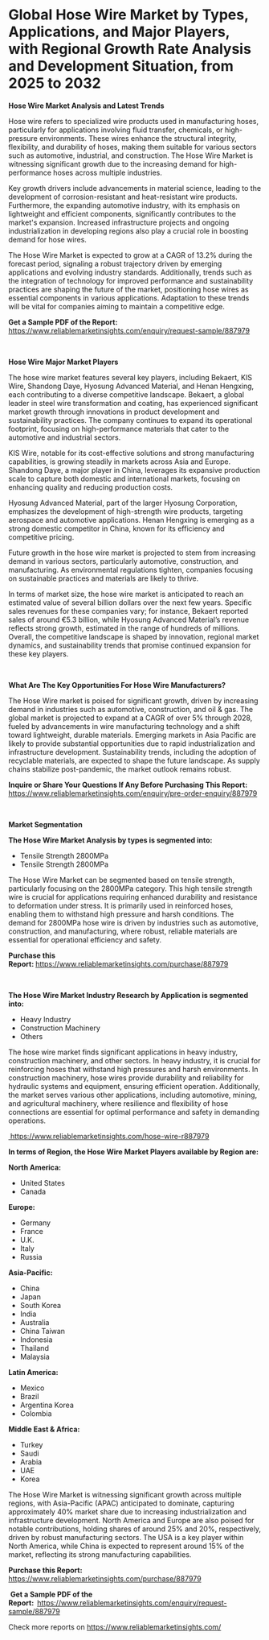<p><h1>Global Hose Wire Market by Types, Applications, and Major Players, with Regional Growth Rate Analysis and Development Situation, from 2025 to 2032</h1></p><p><strong>Hose Wire Market Analysis and Latest Trends</strong></p>
<p><p>Hose wire refers to specialized wire products used in manufacturing hoses, particularly for applications involving fluid transfer, chemicals, or high-pressure environments. These wires enhance the structural integrity, flexibility, and durability of hoses, making them suitable for various sectors such as automotive, industrial, and construction. The Hose Wire Market is witnessing significant growth due to the increasing demand for high-performance hoses across multiple industries.</p><p>Key growth drivers include advancements in material science, leading to the development of corrosion-resistant and heat-resistant wire products. Furthermore, the expanding automotive industry, with its emphasis on lightweight and efficient components, significantly contributes to the market's expansion. Increased infrastructure projects and ongoing industrialization in developing regions also play a crucial role in boosting demand for hose wires.</p><p>The Hose Wire Market is expected to grow at a CAGR of 13.2% during the forecast period, signaling a robust trajectory driven by emerging applications and evolving industry standards. Additionally, trends such as the integration of technology for improved performance and sustainability practices are shaping the future of the market, positioning hose wires as essential components in various applications. Adaptation to these trends will be vital for companies aiming to maintain a competitive edge.</p></p>
<p><strong>Get a Sample PDF of the Report:&nbsp;</strong> <a href="https://www.reliablemarketinsights.com/enquiry/request-sample/887979?utm_campaign=3560&utm_medium=2&utm_source=Github&utm_content=ia&utm_term=01042025&utm_id=hose-wire">https://www.reliablemarketinsights.com/enquiry/request-sample/887979</a></p>
<p>&nbsp;</p>
<p><strong>Hose Wire Major Market Players</strong></p>
<p><p>The hose wire market features several key players, including Bekaert, KIS Wire, Shandong Daye, Hyosung Advanced Material, and Henan Hengxing, each contributing to a diverse competitive landscape. Bekaert, a global leader in steel wire transformation and coating, has experienced significant market growth through innovations in product development and sustainability practices. The company continues to expand its operational footprint, focusing on high-performance materials that cater to the automotive and industrial sectors.</p><p>KIS Wire, notable for its cost-effective solutions and strong manufacturing capabilities, is growing steadily in markets across Asia and Europe. Shandong Daye, a major player in China, leverages its expansive production scale to capture both domestic and international markets, focusing on enhancing quality and reducing production costs.</p><p>Hyosung Advanced Material, part of the larger Hyosung Corporation, emphasizes the development of high-strength wire products, targeting aerospace and automotive applications. Henan Hengxing is emerging as a strong domestic competitor in China, known for its efficiency and competitive pricing.</p><p>Future growth in the hose wire market is projected to stem from increasing demand in various sectors, particularly automotive, construction, and manufacturing. As environmental regulations tighten, companies focusing on sustainable practices and materials are likely to thrive.</p><p>In terms of market size, the hose wire market is anticipated to reach an estimated value of several billion dollars over the next few years. Specific sales revenues for these companies vary; for instance, Bekaert reported sales of around €5.3 billion, while Hyosung Advanced Material’s revenue reflects strong growth, estimated in the range of hundreds of millions. Overall, the competitive landscape is shaped by innovation, regional market dynamics, and sustainability trends that promise continued expansion for these key players.</p></p>
<p>&nbsp;</p>
<p><strong>What Are The Key Opportunities For Hose Wire Manufacturers?</strong></p>
<p><p>The Hose Wire market is poised for significant growth, driven by increasing demand in industries such as automotive, construction, and oil & gas. The global market is projected to expand at a CAGR of over 5% through 2028, fueled by advancements in wire manufacturing technology and a shift toward lightweight, durable materials. Emerging markets in Asia Pacific are likely to provide substantial opportunities due to rapid industrialization and infrastructure development. Sustainability trends, including the adoption of recyclable materials, are expected to shape the future landscape. As supply chains stabilize post-pandemic, the market outlook remains robust.</p></p>
<p><strong>Inquire or Share Your Questions If Any Before Purchasing This Report:</strong> <a href="https://www.reliablemarketinsights.com/enquiry/pre-order-enquiry/887979?utm_campaign=3560&utm_medium=2&utm_source=Github&utm_content=ia&utm_term=01042025&utm_id=hose-wire">https://www.reliablemarketinsights.com/enquiry/pre-order-enquiry/887979</a></p>
<p>&nbsp;</p>
<p><strong>Market Segmentation</strong></p>
<p><strong>The Hose Wire Market Analysis by types is segmented into:</strong></p>
<p><ul><li>Tensile Strength 2800MPa</li><li>Tensile Strength 2800MPa</li></ul></p>
<p><p>The Hose Wire Market can be segmented based on tensile strength, particularly focusing on the 2800MPa category. This high tensile strength wire is crucial for applications requiring enhanced durability and resistance to deformation under stress. It is primarily used in reinforced hoses, enabling them to withstand high pressure and harsh conditions. The demand for 2800MPa hose wire is driven by industries such as automotive, construction, and manufacturing, where robust, reliable materials are essential for operational efficiency and safety.</p></p>
<p><strong>Purchase this Report:&nbsp;</strong><a href="https://www.reliablemarketinsights.com/purchase/887979?utm_campaign=3560&utm_medium=2&utm_source=Github&utm_content=ia&utm_term=01042025&utm_id=hose-wire">https://www.reliablemarketinsights.com/purchase/887979</a></p>
<p>&nbsp;</p>
<p><strong>The Hose Wire Market Industry Research by Application is segmented into:</strong></p>
<p><ul><li>Heavy Industry</li><li>Construction Machinery</li><li>Others</li></ul></p>
<p><p>The hose wire market finds significant applications in heavy industry, construction machinery, and other sectors. In heavy industry, it is crucial for reinforcing hoses that withstand high pressures and harsh environments. In construction machinery, hose wires provide durability and reliability for hydraulic systems and equipment, ensuring efficient operation. Additionally, the market serves various other applications, including automotive, mining, and agricultural machinery, where resilience and flexibility of hose connections are essential for optimal performance and safety in demanding operations.</p></p>
<p><a href="https://www.reliablemarketinsights.com/hose-wire-r887979?utm_campaign=3560&utm_medium=2&utm_source=Github&utm_content=ia&utm_term=01042025&utm_id=hose-wire">&nbsp;https://www.reliablemarketinsights.com/hose-wire-r887979</a></p>
<p><strong>In terms of Region, the Hose Wire Market Players available by Region are:</strong></p>
<p>
    <p> <strong> North America: </strong>
        <ul>
            <li>United States</li>
            <li>Canada</li>
        </ul>
        </p> 
    <p> <strong> Europe: </strong>
        <ul>
            <li>Germany</li>
            <li>France</li>
            <li>U.K.</li>
            <li>Italy</li>
            <li>Russia</li>
        </ul>
        </p> 
    <p> <strong> Asia-Pacific: </strong>
        <ul>
            <li>China</li>
            <li>Japan</li>
            <li>South Korea</li>
            <li>India</li>
            <li>Australia</li>
            <li>China Taiwan</li>
            <li>Indonesia</li>
            <li>Thailand</li>
            <li>Malaysia</li>
        </ul>
        </p> 
    <p> <strong> Latin America: </strong>
        <ul>
            <li>Mexico</li>
            <li>Brazil</li>
            <li>Argentina Korea</li>
            <li>Colombia</li>
        </ul>
        </p> 
    <p> <strong> Middle East & Africa: </strong>
        <ul>
            <li>Turkey</li>
            <li>Saudi</li>
            <li>Arabia</li>
            <li>UAE</li>
            <li>Korea</li>
        </ul>
    </p>
    </p>
<p><p>The Hose Wire Market is witnessing significant growth across multiple regions, with Asia-Pacific (APAC) anticipated to dominate, capturing approximately 40% market share due to increasing industrialization and infrastructure development. North America and Europe are also poised for notable contributions, holding shares of around 25% and 20%, respectively, driven by robust manufacturing sectors. The USA is a key player within North America, while China is expected to represent around 15% of the market, reflecting its strong manufacturing capabilities.</p></p>
<p><strong>Purchase this Report: </strong><a href="https://www.reliablemarketinsights.com/purchase/887979?utm_campaign=3560&utm_medium=2&utm_source=Github&utm_content=ia&utm_term=01042025&utm_id=hose-wire">https://www.reliablemarketinsights.com/purchase/887979</a></p>
<p>&nbsp;<strong>Get a Sample PDF of the Report:&nbsp;&nbsp;</strong><a href="https://www.reliablemarketinsights.com/enquiry/request-sample/887979?utm_campaign=3560&utm_medium=2&utm_source=Github&utm_content=ia&utm_term=01042025&utm_id=hose-wire">https://www.reliablemarketinsights.com/enquiry/request-sample/887979</a></p>
<p><strong></strong></p>
<p>Check more reports on <a href="https://www.reliablemarketinsights.com/?utm_campaign=3560&utm_medium=2&utm_source=Github&utm_content=ia&utm_term=01042025&utm_id=hose-wire">https://www.reliablemarketinsights.com/</a></p>